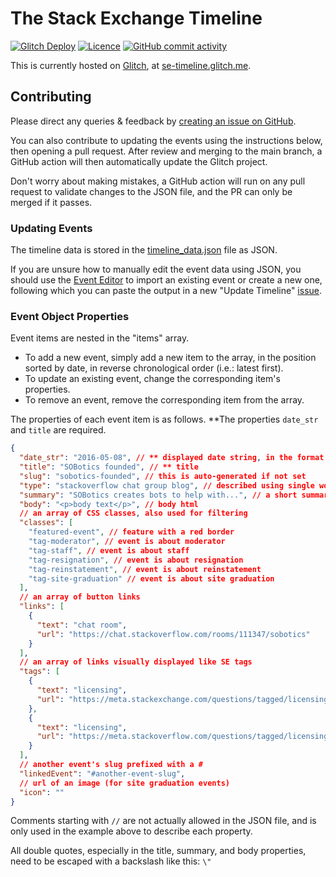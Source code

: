 # The Stack Exchange Timeline

[![Glitch Deploy](https://github.com/samliew/se-timeline/actions/workflows/main.yml/badge.svg?branch=main)](https://github.com/samliew/se-timeline/actions/workflows/main.yml) [![Licence](https://img.shields.io/github/license/samliew/se-timeline?color=blue)](https://github.com/samliew/se-timeline/blob/main/LICENCE) [![GitHub commit activity](https://img.shields.io/github/commit-activity/m/samliew/se-timeline)](https://github.com/samliew/se-timeline/pulse)

This is currently hosted on [Glitch](https://glitch.com), at [se-timeline.glitch.me](https://se-timeline.glitch.me).

## Contributing

Please direct any queries & feedback by [creating an issue on GitHub](https://github.com/samliew/se-timeline/issues).

You can also contribute to updating the events using the instructions below, then opening a pull request. After review and merging to the main branch, a GitHub action will then automatically update the Glitch project.

Don't worry about making mistakes, a GitHub action will run on any pull request to validate changes to the JSON file, and the PR can only be merged if it passes.

### Updating Events

The timeline data is stored in the [timeline_data.json](https://github.com/samliew/se-timeline/blob/main/timeline_data.json) file as JSON.

If you are unsure how to manually edit the event data using JSON, you should use the [Event Editor](https://se-timeline.glitch.me/event-editor) to import an existing event or create a new one, following which you can paste the output in a new "Update Timeline" [issue](https://github.com/samliew/se-timeline/issues/new/choose).

### Event Object Properties

Event items are nested in the "items" array.

- To add a new event, simply add a new item to the array, in the position sorted by date, in reverse chronological order (i.e.: latest first).
- To update an existing event, change the corresponding item's properties.
- To remove an event, remove the corresponding item from the array.

The properties of each event item is as follows. \*\*The properties `date_str` and `title` are required.

```json
{
  "date_str": "2016-05-08", // ** displayed date string, in the format YYYY-MM-DD (UTC)
  "title": "SOBotics founded", // ** title
  "slug": "sobotics-founded", // this is auto-generated if not set
  "type": "stackoverflow chat group blog", // described using single words separated by space
  "summary": "SOBotics creates bots to help with...", // a short summary displayed in italics
  "body": "<p>body text</p>", // body html
  // an array of CSS classes, also used for filtering
  "classes": [
    "featured-event", // feature with a red border
    "tag-moderator", // event is about moderator
    "tag-staff", // event is about staff
    "tag-resignation", // event is about resignation
    "tag-reinstatement", // event is about reinstatement
    "tag-site-graduation" // event is about site graduation
  ],
  // an array of button links
  "links": [
    {
      "text": "chat room",
      "url": "https://chat.stackoverflow.com/rooms/111347/sobotics"
    }
  ],
  // an array of links visually displayed like SE tags
  "tags": [
    {
      "text": "licensing",
      "url": "https://meta.stackexchange.com/questions/tagged/licensing?tab=newest"
    },
    {
      "text": "licensing",
      "url": "https://meta.stackoverflow.com/questions/tagged/licensing?tab=newest"
    }
  ],
  // another event's slug prefixed with a #
  "linkedEvent": "#another-event-slug",
  // url of an image (for site graduation events)
  "icon": ""
}
```

Comments starting with `//` are not actually allowed in the JSON file, and is only used in the example above to describe each property.

All double quotes, especially in the title, summary, and body properties, need to be escaped with a backslash like this: `\"`
